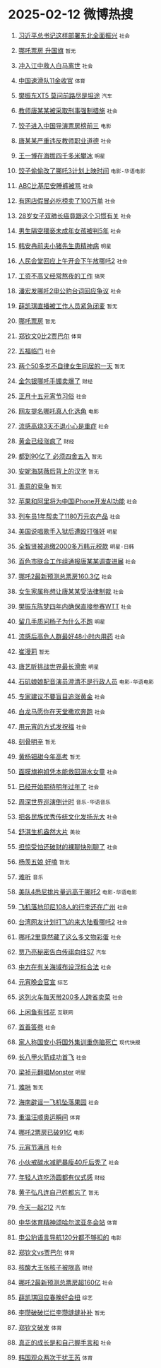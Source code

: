 # 2025-02-12 微博热搜 
1. [习近平总书记这样部署东北全面振兴](https://m.weibo.cn/search?containerid=100103type%3D1%26t%3D10%26q%3D%23%E4%B9%A0%E8%BF%91%E5%B9%B3%E6%80%BB%E4%B9%A6%E8%AE%B0%E8%BF%99%E6%A0%B7%E9%83%A8%E7%BD%B2%E4%B8%9C%E5%8C%97%E5%85%A8%E9%9D%A2%E6%8C%AF%E5%85%B4%23&stream_entry_id=51&isnewpage=1&extparam=seat%3D1%26cate%3D10103%26pos%3D0%26filter_type%3Drealtimehot%26stream_entry_id%3D51%26c_type%3D51%26q%3D%2523%25E4%25B9%25A0%25E8%25BF%2591%25E5%25B9%25B3%25E6%2580%25BB%25E4%25B9%25A6%25E8%25AE%25B0%25E8%25BF%2599%25E6%25A0%25B7%25E9%2583%25A8%25E7%25BD%25B2%25E4%25B8%259C%25E5%258C%2597%25E5%2585%25A8%25E9%259D%25A2%25E6%258C%25AF%25E5%2585%25B4%2523%26dgr%3D0%26display_time%3D1739308521%26pre_seqid%3D17393085213290392106631) `社会` 

2. [哪吒票房 升国旗](https://m.weibo.cn/search?containerid=100103type%3D1%26t%3D10%26q%3D%E5%93%AA%E5%90%92%E7%A5%A8%E6%88%BF+%E5%8D%87%E5%9B%BD%E6%97%97&stream_entry_id=31&isnewpage=1&extparam=seat%3D1%26cate%3D5001%26pos%3D0%26stream_entry_id%3D31%26flag%3D2%26realpos%3D1%26q%3D%25E5%2593%25AA%25E5%2590%2592%25E7%25A5%25A8%25E6%2588%25BF%2520%25E5%258D%2587%25E5%259B%25BD%25E6%2597%2597%26filter_type%3Drealtimehot%26band_rank%3D1%26c_type%3D31%26lcate%3D5001%26dgr%3D0%26display_time%3D1739308521%26pre_seqid%3D17393085213290392106631) `暂无` 

3. [冲入江中救人白马离世](https://m.weibo.cn/search?containerid=100103type%3D1%26t%3D10%26q%3D%23%E5%86%B2%E5%85%A5%E6%B1%9F%E4%B8%AD%E6%95%91%E4%BA%BA%E7%99%BD%E9%A9%AC%E7%A6%BB%E4%B8%96%23&stream_entry_id=31&isnewpage=1&extparam=seat%3D1%26cate%3D5001%26pos%3D1%26stream_entry_id%3D31%26flag%3D0%26realpos%3D2%26q%3D%2523%25E5%2586%25B2%25E5%2585%25A5%25E6%25B1%259F%25E4%25B8%25AD%25E6%2595%2591%25E4%25BA%25BA%25E7%2599%25BD%25E9%25A9%25AC%25E7%25A6%25BB%25E4%25B8%2596%2523%26filter_type%3Drealtimehot%26band_rank%3D2%26c_type%3D31%26lcate%3D5001%26dgr%3D0%26display_time%3D1739308521%26pre_seqid%3D17393085213290392106631) `社会` 

4. [中国速滑队11金收官](https://m.weibo.cn/search?containerid=100103type%3D1%26t%3D10%26q%3D%23%E4%B8%AD%E5%9B%BD%E9%80%9F%E6%BB%91%E9%98%9F11%E9%87%91%E6%94%B6%E5%AE%98%23&stream_entry_id=31&isnewpage=1&extparam=seat%3D1%26cate%3D5001%26pos%3D2%26stream_entry_id%3D31%26flag%3D0%26realpos%3D3%26q%3D%2523%25E4%25B8%25AD%25E5%259B%25BD%25E9%2580%259F%25E6%25BB%2591%25E9%2598%259F11%25E9%2587%2591%25E6%2594%25B6%25E5%25AE%2598%2523%26filter_type%3Drealtimehot%26band_rank%3D3%26c_type%3D31%26lcate%3D5001%26dgr%3D0%26display_time%3D1739308521%26pre_seqid%3D17393085213290392106631) `体育` 

5. [樊振东XT5 莫问前路尽是坦途](https://m.weibo.cn/search?containerid=100103type%3D1%26t%3D10%26q%3D%23%E6%A8%8A%E6%8C%AF%E4%B8%9CXT5+%E8%8E%AB%E9%97%AE%E5%89%8D%E8%B7%AF%E5%B0%BD%E6%98%AF%E5%9D%A6%E9%80%94%23&stream_entry_id=31&isnewpage=1&extparam=seat%3D1%26cate%3D5001%26pos%3D3%26stream_entry_id%3D31%26lcate%3D5001%26is_ad_pos%3D1%26q%3D%2523%25E6%25A8%258A%25E6%258C%25AF%25E4%25B8%259CXT5%2520%25E8%258E%25AB%25E9%2597%25AE%25E5%2589%258D%25E8%25B7%25AF%25E5%25B0%25BD%25E6%2598%25AF%25E5%259D%25A6%25E9%2580%2594%2523%26band_rank%3D4%26filter_type%3Drealtimehot%26adid%3D275733%26c_type%3D31%26topic_ad%3D1%26dgr%3D0%26display_time%3D1739308521%26pre_seqid%3D17393085213290392106631) `汽车` 

6. [教师唐某某被采取刑事强制措施](https://m.weibo.cn/search?containerid=100103type%3D1%26t%3D10%26q%3D%23%E6%95%99%E5%B8%88%E5%94%90%E6%9F%90%E6%9F%90%E8%A2%AB%E9%87%87%E5%8F%96%E5%88%91%E4%BA%8B%E5%BC%BA%E5%88%B6%E6%8E%AA%E6%96%BD%23&stream_entry_id=31&isnewpage=1&extparam=seat%3D1%26cate%3D5001%26pos%3D4%26stream_entry_id%3D31%26flag%3D16%26realpos%3D4%26q%3D%2523%25E6%2595%2599%25E5%25B8%2588%25E5%2594%2590%25E6%259F%2590%25E6%259F%2590%25E8%25A2%25AB%25E9%2587%2587%25E5%258F%2596%25E5%2588%2591%25E4%25BA%258B%25E5%25BC%25BA%25E5%2588%25B6%25E6%258E%25AA%25E6%2596%25BD%2523%26filter_type%3Drealtimehot%26band_rank%3D4%26c_type%3D31%26lcate%3D5001%26dgr%3D0%26display_time%3D1739308521%26pre_seqid%3D17393085213290392106631) `社会` 

7. [饺子进入中国导演票房榜前三](https://m.weibo.cn/search?containerid=100103type%3D1%26t%3D10%26q%3D%23%E9%A5%BA%E5%AD%90%E8%BF%9B%E5%85%A5%E4%B8%AD%E5%9B%BD%E5%AF%BC%E6%BC%94%E7%A5%A8%E6%88%BF%E6%A6%9C%E5%89%8D%E4%B8%89%23&stream_entry_id=31&isnewpage=1&extparam=seat%3D1%26cate%3D5001%26pos%3D5%26stream_entry_id%3D31%26flag%3D0%26realpos%3D5%26q%3D%2523%25E9%25A5%25BA%25E5%25AD%2590%25E8%25BF%259B%25E5%2585%25A5%25E4%25B8%25AD%25E5%259B%25BD%25E5%25AF%25BC%25E6%25BC%2594%25E7%25A5%25A8%25E6%2588%25BF%25E6%25A6%259C%25E5%2589%258D%25E4%25B8%2589%2523%26filter_type%3Drealtimehot%26band_rank%3D5%26c_type%3D31%26lcate%3D5001%26dgr%3D0%26display_time%3D1739308521%26pre_seqid%3D17393085213290392106631) `电影` 

8. [唐某某严重违反教师职业道德](https://m.weibo.cn/search?containerid=100103type%3D1%26t%3D10%26q%3D%23%E5%94%90%E6%9F%90%E6%9F%90%E4%B8%A5%E9%87%8D%E8%BF%9D%E5%8F%8D%E6%95%99%E5%B8%88%E8%81%8C%E4%B8%9A%E9%81%93%E5%BE%B7%23&stream_entry_id=31&isnewpage=1&extparam=seat%3D1%26cate%3D5001%26pos%3D6%26stream_entry_id%3D31%26flag%3D0%26realpos%3D6%26q%3D%2523%25E5%2594%2590%25E6%259F%2590%25E6%259F%2590%25E4%25B8%25A5%25E9%2587%258D%25E8%25BF%259D%25E5%258F%258D%25E6%2595%2599%25E5%25B8%2588%25E8%2581%258C%25E4%25B8%259A%25E9%2581%2593%25E5%25BE%25B7%2523%26filter_type%3Drealtimehot%26band_rank%3D6%26c_type%3D31%26lcate%3D5001%26dgr%3D0%26display_time%3D1739308521%26pre_seqid%3D17393085213290392106631) `社会` 

9. [王一博在海拔四千多米攀冰](https://m.weibo.cn/search?containerid=100103type%3D1%26t%3D10%26q%3D%23%E7%8E%8B%E4%B8%80%E5%8D%9A%E5%9C%A8%E6%B5%B7%E6%8B%94%E5%9B%9B%E5%8D%83%E5%A4%9A%E7%B1%B3%E6%94%80%E5%86%B0%23&stream_entry_id=31&isnewpage=1&extparam=seat%3D1%26cate%3D5001%26pos%3D7%26stream_entry_id%3D31%26flag%3D0%26realpos%3D7%26q%3D%2523%25E7%258E%258B%25E4%25B8%2580%25E5%258D%259A%25E5%259C%25A8%25E6%25B5%25B7%25E6%258B%2594%25E5%259B%259B%25E5%258D%2583%25E5%25A4%259A%25E7%25B1%25B3%25E6%2594%2580%25E5%2586%25B0%2523%26filter_type%3Drealtimehot%26band_rank%3D7%26c_type%3D31%26lcate%3D5001%26dgr%3D0%26display_time%3D1739308521%26pre_seqid%3D17393085213290392106631) `明星` 

10. [饺子偷偷改了哪吒3计划上映时间](https://m.weibo.cn/search?containerid=100103type%3D1%26t%3D10%26q%3D%23%E9%A5%BA%E5%AD%90%E5%81%B7%E5%81%B7%E6%94%B9%E4%BA%86%E5%93%AA%E5%90%923%E8%AE%A1%E5%88%92%E4%B8%8A%E6%98%A0%E6%97%B6%E9%97%B4%23&stream_entry_id=31&isnewpage=1&extparam=seat%3D1%26cate%3D5001%26pos%3D8%26stream_entry_id%3D31%26flag%3D0%26realpos%3D8%26q%3D%2523%25E9%25A5%25BA%25E5%25AD%2590%25E5%2581%25B7%25E5%2581%25B7%25E6%2594%25B9%25E4%25BA%2586%25E5%2593%25AA%25E5%2590%25923%25E8%25AE%25A1%25E5%2588%2592%25E4%25B8%258A%25E6%2598%25A0%25E6%2597%25B6%25E9%2597%25B4%2523%26filter_type%3Drealtimehot%26band_rank%3D8%26c_type%3D31%26lcate%3D5001%26dgr%3D0%26display_time%3D1739308521%26pre_seqid%3D17393085213290392106631) `电影-华语电影` 

11. [ABC比基尼安睡裤被骂](https://m.weibo.cn/search?containerid=100103type%3D1%26t%3D10%26q%3D%23ABC%E6%AF%94%E5%9F%BA%E5%B0%BC%E5%AE%89%E7%9D%A1%E8%A3%A4%E8%A2%AB%E9%AA%82%23&stream_entry_id=31&isnewpage=1&extparam=seat%3D1%26cate%3D5001%26pos%3D9%26stream_entry_id%3D31%26flag%3D0%26realpos%3D9%26q%3D%2523ABC%25E6%25AF%2594%25E5%259F%25BA%25E5%25B0%25BC%25E5%25AE%2589%25E7%259D%25A1%25E8%25A3%25A4%25E8%25A2%25AB%25E9%25AA%2582%2523%26filter_type%3Drealtimehot%26band_rank%3D9%26c_type%3D31%26lcate%3D5001%26dgr%3D0%26display_time%3D1739308521%26pre_seqid%3D17393085213290392106631) `社会` 

12. [有网店假冒必吃榜卖了100万单](https://m.weibo.cn/search?containerid=100103type%3D1%26t%3D10%26q%3D%23%E6%9C%89%E7%BD%91%E5%BA%97%E5%81%87%E5%86%92%E5%BF%85%E5%90%83%E6%A6%9C%E5%8D%96%E4%BA%86100%E4%B8%87%E5%8D%95%23&stream_entry_id=31&isnewpage=1&extparam=seat%3D1%26cate%3D5001%26pos%3D10%26stream_entry_id%3D31%26flag%3D0%26realpos%3D10%26q%3D%2523%25E6%259C%2589%25E7%25BD%2591%25E5%25BA%2597%25E5%2581%2587%25E5%2586%2592%25E5%25BF%2585%25E5%2590%2583%25E6%25A6%259C%25E5%258D%2596%25E4%25BA%2586100%25E4%25B8%2587%25E5%258D%2595%2523%26filter_type%3Drealtimehot%26band_rank%3D10%26c_type%3D31%26lcate%3D5001%26dgr%3D0%26display_time%3D1739308521%26pre_seqid%3D17393085213290392106631) `社会` 

13. [28岁女子双肺长癌竟跟这个习惯有关](https://m.weibo.cn/search?containerid=100103type%3D1%26t%3D10%26q%3D%2328%E5%B2%81%E5%A5%B3%E5%AD%90%E5%8F%8C%E8%82%BA%E9%95%BF%E7%99%8C%E7%AB%9F%E8%B7%9F%E8%BF%99%E4%B8%AA%E4%B9%A0%E6%83%AF%E6%9C%89%E5%85%B3%23&stream_entry_id=31&isnewpage=1&extparam=seat%3D1%26cate%3D5001%26pos%3D11%26stream_entry_id%3D31%26flag%3D2%26realpos%3D11%26q%3D%252328%25E5%25B2%2581%25E5%25A5%25B3%25E5%25AD%2590%25E5%258F%258C%25E8%2582%25BA%25E9%2595%25BF%25E7%2599%258C%25E7%25AB%259F%25E8%25B7%259F%25E8%25BF%2599%25E4%25B8%25AA%25E4%25B9%25A0%25E6%2583%25AF%25E6%259C%2589%25E5%2585%25B3%2523%26filter_type%3Drealtimehot%26band_rank%3D11%26c_type%3D31%26lcate%3D5001%26dgr%3D0%26display_time%3D1739308521%26pre_seqid%3D17393085213290392106631) `社会` 

14. [男生隔空猥亵未成年女孩被判5年](https://m.weibo.cn/search?containerid=100103type%3D1%26t%3D10%26q%3D%23%E7%94%B7%E7%94%9F%E9%9A%94%E7%A9%BA%E7%8C%A5%E4%BA%B5%E6%9C%AA%E6%88%90%E5%B9%B4%E5%A5%B3%E5%AD%A9%E8%A2%AB%E5%88%A45%E5%B9%B4%23&stream_entry_id=31&isnewpage=1&extparam=seat%3D1%26cate%3D5001%26pos%3D12%26stream_entry_id%3D31%26flag%3D2%26realpos%3D12%26q%3D%2523%25E7%2594%25B7%25E7%2594%259F%25E9%259A%2594%25E7%25A9%25BA%25E7%258C%25A5%25E4%25BA%25B5%25E6%259C%25AA%25E6%2588%2590%25E5%25B9%25B4%25E5%25A5%25B3%25E5%25AD%25A9%25E8%25A2%25AB%25E5%2588%25A45%25E5%25B9%25B4%2523%26filter_type%3Drealtimehot%26band_rank%3D12%26c_type%3D31%26lcate%3D5001%26dgr%3D0%26display_time%3D1739308521%26pre_seqid%3D17393085213290392106631) `社会` 

15. [韩安冉前夫小猪先生患精神病](https://m.weibo.cn/search?containerid=100103type%3D1%26t%3D10%26q%3D%23%E9%9F%A9%E5%AE%89%E5%86%89%E5%89%8D%E5%A4%AB%E5%B0%8F%E7%8C%AA%E5%85%88%E7%94%9F%E6%82%A3%E7%B2%BE%E7%A5%9E%E7%97%85%23&stream_entry_id=31&isnewpage=1&extparam=seat%3D1%26cate%3D5001%26pos%3D13%26stream_entry_id%3D31%26flag%3D2%26realpos%3D13%26q%3D%2523%25E9%259F%25A9%25E5%25AE%2589%25E5%2586%2589%25E5%2589%258D%25E5%25A4%25AB%25E5%25B0%258F%25E7%258C%25AA%25E5%2585%2588%25E7%2594%259F%25E6%2582%25A3%25E7%25B2%25BE%25E7%25A5%259E%25E7%2597%2585%2523%26filter_type%3Drealtimehot%26band_rank%3D13%26c_type%3D31%26lcate%3D5001%26dgr%3D0%26display_time%3D1739308521%26pre_seqid%3D17393085213290392106631) `明星` 

16. [人民会堂回应上午开会下午放哪吒2](https://m.weibo.cn/search?containerid=100103type%3D1%26t%3D10%26q%3D%23%E4%BA%BA%E6%B0%91%E4%BC%9A%E5%A0%82%E5%9B%9E%E5%BA%94%E4%B8%8A%E5%8D%88%E5%BC%80%E4%BC%9A%E4%B8%8B%E5%8D%88%E6%94%BE%E5%93%AA%E5%90%922%23&stream_entry_id=31&isnewpage=1&extparam=seat%3D1%26cate%3D5001%26pos%3D14%26stream_entry_id%3D31%26flag%3D0%26realpos%3D14%26q%3D%2523%25E4%25BA%25BA%25E6%25B0%2591%25E4%25BC%259A%25E5%25A0%2582%25E5%259B%259E%25E5%25BA%2594%25E4%25B8%258A%25E5%258D%2588%25E5%25BC%2580%25E4%25BC%259A%25E4%25B8%258B%25E5%258D%2588%25E6%2594%25BE%25E5%2593%25AA%25E5%2590%25922%2523%26filter_type%3Drealtimehot%26band_rank%3D14%26c_type%3D31%26lcate%3D5001%26dgr%3D0%26display_time%3D1739308521%26pre_seqid%3D17393085213290392106631) `社会` 

17. [工资不高又经常熬夜的工作](https://m.weibo.cn/search?containerid=100103type%3D1%26t%3D10%26q%3D%23%E5%B7%A5%E8%B5%84%E4%B8%8D%E9%AB%98%E5%8F%88%E7%BB%8F%E5%B8%B8%E7%86%AC%E5%A4%9C%E7%9A%84%E5%B7%A5%E4%BD%9C%23&stream_entry_id=31&isnewpage=1&extparam=seat%3D1%26cate%3D5001%26pos%3D15%26stream_entry_id%3D31%26flag%3D0%26realpos%3D15%26q%3D%2523%25E5%25B7%25A5%25E8%25B5%2584%25E4%25B8%258D%25E9%25AB%2598%25E5%258F%2588%25E7%25BB%258F%25E5%25B8%25B8%25E7%2586%25AC%25E5%25A4%259C%25E7%259A%2584%25E5%25B7%25A5%25E4%25BD%259C%2523%26filter_type%3Drealtimehot%26band_rank%3D15%26c_type%3D31%26lcate%3D5001%26dgr%3D0%26display_time%3D1739308521%26pre_seqid%3D17393085213290392106631) `搞笑` 

18. [潘宏发哪吒2申公豹台词回应争议](https://m.weibo.cn/search?containerid=100103type%3D1%26t%3D10%26q%3D%23%E6%BD%98%E5%AE%8F%E5%8F%91%E5%93%AA%E5%90%922%E7%94%B3%E5%85%AC%E8%B1%B9%E5%8F%B0%E8%AF%8D%E5%9B%9E%E5%BA%94%E4%BA%89%E8%AE%AE%23&stream_entry_id=31&isnewpage=1&extparam=seat%3D1%26cate%3D5001%26pos%3D16%26stream_entry_id%3D31%26flag%3D0%26realpos%3D16%26q%3D%2523%25E6%25BD%2598%25E5%25AE%258F%25E5%258F%2591%25E5%2593%25AA%25E5%2590%25922%25E7%2594%25B3%25E5%2585%25AC%25E8%25B1%25B9%25E5%258F%25B0%25E8%25AF%258D%25E5%259B%259E%25E5%25BA%2594%25E4%25BA%2589%25E8%25AE%25AE%2523%26filter_type%3Drealtimehot%26band_rank%3D16%26c_type%3D31%26lcate%3D5001%26dgr%3D0%26display_time%3D1739308521%26pre_seqid%3D17393085213290392106631) `社会` 

19. [薛凯琪直播被工作人员紧急闭麦](https://m.weibo.cn/search?containerid=100103type%3D1%26t%3D10%26q%3D%23%E8%96%9B%E5%87%AF%E7%90%AA%E7%9B%B4%E6%92%AD%E8%A2%AB%E5%B7%A5%E4%BD%9C%E4%BA%BA%E5%91%98%E7%B4%A7%E6%80%A5%E9%97%AD%E9%BA%A6%23&stream_entry_id=31&isnewpage=1&extparam=seat%3D1%26cate%3D5001%26pos%3D17%26stream_entry_id%3D31%26flag%3D0%26realpos%3D17%26q%3D%2523%25E8%2596%259B%25E5%2587%25AF%25E7%2590%25AA%25E7%259B%25B4%25E6%2592%25AD%25E8%25A2%25AB%25E5%25B7%25A5%25E4%25BD%259C%25E4%25BA%25BA%25E5%2591%2598%25E7%25B4%25A7%25E6%2580%25A5%25E9%2597%25AD%25E9%25BA%25A6%2523%26filter_type%3Drealtimehot%26band_rank%3D17%26c_type%3D31%26lcate%3D5001%26dgr%3D0%26display_time%3D1739308521%26pre_seqid%3D17393085213290392106631) `暂无` 

20. [哪吒票房](https://m.weibo.cn/search?containerid=100103type%3D1%26t%3D10%26q%3D%E5%93%AA%E5%90%92%E7%A5%A8%E6%88%BF&stream_entry_id=31&isnewpage=1&extparam=seat%3D1%26cate%3D5001%26pos%3D18%26stream_entry_id%3D31%26flag%3D0%26realpos%3D18%26q%3D%25E5%2593%25AA%25E5%2590%2592%25E7%25A5%25A8%25E6%2588%25BF%26filter_type%3Drealtimehot%26band_rank%3D18%26c_type%3D31%26lcate%3D5001%26dgr%3D0%26display_time%3D1739308521%26pre_seqid%3D17393085213290392106631) `暂无` 

21. [郑钦文0比2贾巴尔](https://m.weibo.cn/search?containerid=100103type%3D1%26t%3D10%26q%3D%23%E9%83%91%E9%92%A6%E6%96%870%E6%AF%942%E8%B4%BE%E5%B7%B4%E5%B0%94%23&stream_entry_id=31&isnewpage=1&extparam=seat%3D1%26cate%3D5001%26pos%3D19%26stream_entry_id%3D31%26flag%3D0%26realpos%3D19%26q%3D%2523%25E9%2583%2591%25E9%2592%25A6%25E6%2596%25870%25E6%25AF%25942%25E8%25B4%25BE%25E5%25B7%25B4%25E5%25B0%2594%2523%26filter_type%3Drealtimehot%26band_rank%3D19%26c_type%3D31%26lcate%3D5001%26dgr%3D0%26display_time%3D1739308521%26pre_seqid%3D17393085213290392106631) `体育` 

22. [五福临门](https://m.weibo.cn/search?containerid=100103type%3D1%26t%3D10%26q%3D%E4%BA%94%E7%A6%8F%E4%B8%B4%E9%97%A8&stream_entry_id=31&isnewpage=1&extparam=seat%3D1%26cate%3D5001%26pos%3D20%26stream_entry_id%3D31%26flag%3D0%26realpos%3D20%26q%3D%25E4%25BA%2594%25E7%25A6%258F%25E4%25B8%25B4%25E9%2597%25A8%26filter_type%3Drealtimehot%26band_rank%3D20%26c_type%3D31%26lcate%3D5001%26dgr%3D0%26display_time%3D1739308521%26pre_seqid%3D17393085213290392106631) `社会` 

23. [两个50多岁不自律女生同居的一天](https://m.weibo.cn/search?containerid=100103type%3D1%26t%3D10%26q%3D%E4%B8%A4%E4%B8%AA50%E5%A4%9A%E5%B2%81%E4%B8%8D%E8%87%AA%E5%BE%8B%E5%A5%B3%E7%94%9F%E5%90%8C%E5%B1%85%E7%9A%84%E4%B8%80%E5%A4%A9&stream_entry_id=31&isnewpage=1&extparam=seat%3D1%26cate%3D5001%26pos%3D21%26stream_entry_id%3D31%26flag%3D0%26realpos%3D21%26q%3D%25E4%25B8%25A4%25E4%25B8%25AA50%25E5%25A4%259A%25E5%25B2%2581%25E4%25B8%258D%25E8%2587%25AA%25E5%25BE%258B%25E5%25A5%25B3%25E7%2594%259F%25E5%2590%258C%25E5%25B1%2585%25E7%259A%2584%25E4%25B8%2580%25E5%25A4%25A9%26filter_type%3Drealtimehot%26band_rank%3D21%26c_type%3D31%26lcate%3D5001%26dgr%3D0%26display_time%3D1739308521%26pre_seqid%3D17393085213290392106631) `暂无` 

24. [金包银哪吒手镯卖爆了](https://m.weibo.cn/search?containerid=100103type%3D1%26t%3D10%26q%3D%23%E9%87%91%E5%8C%85%E9%93%B6%E5%93%AA%E5%90%92%E6%89%8B%E9%95%AF%E5%8D%96%E7%88%86%E4%BA%86%23&stream_entry_id=31&isnewpage=1&extparam=seat%3D1%26cate%3D5001%26pos%3D22%26stream_entry_id%3D31%26flag%3D0%26realpos%3D22%26q%3D%2523%25E9%2587%2591%25E5%258C%2585%25E9%2593%25B6%25E5%2593%25AA%25E5%2590%2592%25E6%2589%258B%25E9%2595%25AF%25E5%258D%2596%25E7%2588%2586%25E4%25BA%2586%2523%26filter_type%3Drealtimehot%26band_rank%3D22%26c_type%3D31%26lcate%3D5001%26dgr%3D0%26display_time%3D1739308521%26pre_seqid%3D17393085213290392106631) `财经` 

25. [正月十五元宵节习俗](https://m.weibo.cn/search?containerid=100103type%3D1%26t%3D10%26q%3D%23%E6%AD%A3%E6%9C%88%E5%8D%81%E4%BA%94%E5%85%83%E5%AE%B5%E8%8A%82%E4%B9%A0%E4%BF%97%23&stream_entry_id=31&isnewpage=1&extparam=seat%3D1%26cate%3D5001%26pos%3D23%26stream_entry_id%3D31%26flag%3D0%26realpos%3D23%26q%3D%2523%25E6%25AD%25A3%25E6%259C%2588%25E5%258D%2581%25E4%25BA%2594%25E5%2585%2583%25E5%25AE%25B5%25E8%258A%2582%25E4%25B9%25A0%25E4%25BF%2597%2523%26filter_type%3Drealtimehot%26band_rank%3D23%26c_type%3D31%26lcate%3D5001%26dgr%3D0%26display_time%3D1739308521%26pre_seqid%3D17393085213290392106631) `社会` 

26. [网友提名哪吒真人化选角](https://m.weibo.cn/search?containerid=100103type%3D1%26t%3D10%26q%3D%23%E7%BD%91%E5%8F%8B%E6%8F%90%E5%90%8D%E5%93%AA%E5%90%92%E7%9C%9F%E4%BA%BA%E5%8C%96%E9%80%89%E8%A7%92%23&stream_entry_id=31&isnewpage=1&extparam=seat%3D1%26cate%3D5001%26pos%3D24%26stream_entry_id%3D31%26flag%3D1%26realpos%3D24%26q%3D%2523%25E7%25BD%2591%25E5%258F%258B%25E6%258F%2590%25E5%2590%258D%25E5%2593%25AA%25E5%2590%2592%25E7%259C%259F%25E4%25BA%25BA%25E5%258C%2596%25E9%2580%2589%25E8%25A7%2592%2523%26filter_type%3Drealtimehot%26band_rank%3D24%26c_type%3D31%26lcate%3D5001%26dgr%3D0%26display_time%3D1739308521%26pre_seqid%3D17393085213290392106631) `电影` 

27. [流感高烧3天不退小心是重症](https://m.weibo.cn/search?containerid=100103type%3D1%26t%3D10%26q%3D%23%E6%B5%81%E6%84%9F%E9%AB%98%E7%83%A73%E5%A4%A9%E4%B8%8D%E9%80%80%E5%B0%8F%E5%BF%83%E6%98%AF%E9%87%8D%E7%97%87%23&stream_entry_id=31&isnewpage=1&extparam=seat%3D1%26cate%3D5001%26pos%3D25%26stream_entry_id%3D31%26flag%3D0%26realpos%3D25%26q%3D%2523%25E6%25B5%2581%25E6%2584%259F%25E9%25AB%2598%25E7%2583%25A73%25E5%25A4%25A9%25E4%25B8%258D%25E9%2580%2580%25E5%25B0%258F%25E5%25BF%2583%25E6%2598%25AF%25E9%2587%258D%25E7%2597%2587%2523%26filter_type%3Drealtimehot%26band_rank%3D25%26c_type%3D31%26lcate%3D5001%26dgr%3D0%26display_time%3D1739308521%26pre_seqid%3D17393085213290392106631) `社会` 

28. [黄金已经涨疯了](https://m.weibo.cn/search?containerid=100103type%3D1%26t%3D10%26q%3D%23%E9%BB%84%E9%87%91%E5%B7%B2%E7%BB%8F%E6%B6%A8%E7%96%AF%E4%BA%86%23&stream_entry_id=31&isnewpage=1&extparam=seat%3D1%26cate%3D5001%26pos%3D26%26stream_entry_id%3D31%26flag%3D0%26realpos%3D26%26q%3D%2523%25E9%25BB%2584%25E9%2587%2591%25E5%25B7%25B2%25E7%25BB%258F%25E6%25B6%25A8%25E7%2596%25AF%25E4%25BA%2586%2523%26filter_type%3Drealtimehot%26band_rank%3D26%26c_type%3D31%26lcate%3D5001%26dgr%3D0%26display_time%3D1739308521%26pre_seqid%3D17393085213290392106631) `财经` 

29. [都到90亿了 必须四舍五入](https://m.weibo.cn/search?containerid=100103type%3D1%26t%3D10%26q%3D%E9%83%BD%E5%88%B090%E4%BA%BF%E4%BA%86+%E5%BF%85%E9%A1%BB%E5%9B%9B%E8%88%8D%E4%BA%94%E5%85%A5&stream_entry_id=31&isnewpage=1&extparam=seat%3D1%26cate%3D5001%26pos%3D27%26stream_entry_id%3D31%26flag%3D0%26realpos%3D27%26q%3D%25E9%2583%25BD%25E5%2588%25B090%25E4%25BA%25BF%25E4%25BA%2586%2520%25E5%25BF%2585%25E9%25A1%25BB%25E5%259B%259B%25E8%2588%258D%25E4%25BA%2594%25E5%2585%25A5%26filter_type%3Drealtimehot%26band_rank%3D27%26c_type%3D31%26lcate%3D5001%26dgr%3D0%26display_time%3D1739308521%26pre_seqid%3D17393085213290392106631) `暂无` 

30. [安妮海瑟薇后背上的汉字](https://m.weibo.cn/search?containerid=100103type%3D1%26t%3D10%26q%3D%23%E5%AE%89%E5%A6%AE%E6%B5%B7%E7%91%9F%E8%96%87%E5%90%8E%E8%83%8C%E4%B8%8A%E7%9A%84%E6%B1%89%E5%AD%97%23&stream_entry_id=31&isnewpage=1&extparam=seat%3D1%26cate%3D5001%26pos%3D28%26stream_entry_id%3D31%26flag%3D0%26realpos%3D28%26q%3D%2523%25E5%25AE%2589%25E5%25A6%25AE%25E6%25B5%25B7%25E7%2591%259F%25E8%2596%2587%25E5%2590%258E%25E8%2583%258C%25E4%25B8%258A%25E7%259A%2584%25E6%25B1%2589%25E5%25AD%2597%2523%26filter_type%3Drealtimehot%26band_rank%3D28%26c_type%3D31%26lcate%3D5001%26dgr%3D0%26display_time%3D1739308521%26pre_seqid%3D17393085213290392106631) `暂无` 

31. [善意的竞争](https://m.weibo.cn/search?containerid=100103type%3D1%26t%3D10%26q%3D%E5%96%84%E6%84%8F%E7%9A%84%E7%AB%9E%E4%BA%89&stream_entry_id=31&isnewpage=1&extparam=seat%3D1%26cate%3D5001%26pos%3D29%26stream_entry_id%3D31%26flag%3D0%26realpos%3D29%26q%3D%25E5%2596%2584%25E6%2584%258F%25E7%259A%2584%25E7%25AB%259E%25E4%25BA%2589%26filter_type%3Drealtimehot%26band_rank%3D29%26c_type%3D31%26lcate%3D5001%26dgr%3D0%26display_time%3D1739308521%26pre_seqid%3D17393085213290392106631) `暂无` 

32. [苹果和阿里将为中国iPhone开发AI功能](https://m.weibo.cn/search?containerid=100103type%3D1%26t%3D10%26q%3D%23%E8%8B%B9%E6%9E%9C%E5%92%8C%E9%98%BF%E9%87%8C%E5%B0%86%E4%B8%BA%E4%B8%AD%E5%9B%BDiPhone%E5%BC%80%E5%8F%91AI%E5%8A%9F%E8%83%BD%23&stream_entry_id=31&isnewpage=1&extparam=seat%3D1%26cate%3D5001%26pos%3D30%26stream_entry_id%3D31%26flag%3D0%26realpos%3D30%26q%3D%2523%25E8%258B%25B9%25E6%259E%259C%25E5%2592%258C%25E9%2598%25BF%25E9%2587%258C%25E5%25B0%2586%25E4%25B8%25BA%25E4%25B8%25AD%25E5%259B%25BDiPhone%25E5%25BC%2580%25E5%258F%2591AI%25E5%258A%259F%25E8%2583%25BD%2523%26filter_type%3Drealtimehot%26band_rank%3D30%26c_type%3D31%26lcate%3D5001%26dgr%3D0%26display_time%3D1739308521%26pre_seqid%3D17393085213290392106631) `社会` 

33. [列车员1年帮卖了1180万元农产品](https://m.weibo.cn/search?containerid=100103type%3D1%26t%3D10%26q%3D%23%E5%88%97%E8%BD%A6%E5%91%981%E5%B9%B4%E5%B8%AE%E5%8D%96%E4%BA%861180%E4%B8%87%E5%85%83%E5%86%9C%E4%BA%A7%E5%93%81%23&stream_entry_id=31&isnewpage=1&extparam=seat%3D1%26cate%3D5001%26pos%3D31%26stream_entry_id%3D31%26flag%3D0%26realpos%3D31%26q%3D%2523%25E5%2588%2597%25E8%25BD%25A6%25E5%2591%25981%25E5%25B9%25B4%25E5%25B8%25AE%25E5%258D%2596%25E4%25BA%25861180%25E4%25B8%2587%25E5%2585%2583%25E5%2586%259C%25E4%25BA%25A7%25E5%2593%2581%2523%26filter_type%3Drealtimehot%26band_rank%3D31%26c_type%3D31%26lcate%3D5001%26dgr%3D0%26display_time%3D1739308521%26pre_seqid%3D17393085213290392106631) `社会` 

34. [美国说唱歌手入狱后遭殴打强奸](https://m.weibo.cn/search?containerid=100103type%3D1%26t%3D10%26q%3D%23%E7%BE%8E%E5%9B%BD%E8%AF%B4%E5%94%B1%E6%AD%8C%E6%89%8B%E5%85%A5%E7%8B%B1%E5%90%8E%E9%81%AD%E6%AE%B4%E6%89%93%E5%BC%BA%E5%A5%B8%23&stream_entry_id=31&isnewpage=1&extparam=seat%3D1%26cate%3D5001%26pos%3D32%26stream_entry_id%3D31%26flag%3D0%26realpos%3D32%26q%3D%2523%25E7%25BE%258E%25E5%259B%25BD%25E8%25AF%25B4%25E5%2594%25B1%25E6%25AD%258C%25E6%2589%258B%25E5%2585%25A5%25E7%258B%25B1%25E5%2590%258E%25E9%2581%25AD%25E6%25AE%25B4%25E6%2589%2593%25E5%25BC%25BA%25E5%25A5%25B8%2523%26filter_type%3Drealtimehot%26band_rank%3D32%26c_type%3D31%26lcate%3D5001%26dgr%3D0%26display_time%3D1739308521%26pre_seqid%3D17393085213290392106631) `明星` 

35. [全智贤被追缴2000多万韩元税款](https://m.weibo.cn/search?containerid=100103type%3D1%26t%3D10%26q%3D%23%E5%85%A8%E6%99%BA%E8%B4%A4%E8%A2%AB%E8%BF%BD%E7%BC%B42000%E5%A4%9A%E4%B8%87%E9%9F%A9%E5%85%83%E7%A8%8E%E6%AC%BE%23&stream_entry_id=31&isnewpage=1&extparam=seat%3D1%26cate%3D5001%26pos%3D33%26stream_entry_id%3D31%26flag%3D0%26realpos%3D33%26q%3D%2523%25E5%2585%25A8%25E6%2599%25BA%25E8%25B4%25A4%25E8%25A2%25AB%25E8%25BF%25BD%25E7%25BC%25B42000%25E5%25A4%259A%25E4%25B8%2587%25E9%259F%25A9%25E5%2585%2583%25E7%25A8%258E%25E6%25AC%25BE%2523%26filter_type%3Drealtimehot%26band_rank%3D33%26c_type%3D31%26lcate%3D5001%26dgr%3D0%26display_time%3D1739308521%26pre_seqid%3D17393085213290392106631) `明星-日韩` 

36. [百色市联合工作组通报唐某某调查进展](https://m.weibo.cn/search?containerid=100103type%3D1%26t%3D10%26q%3D%23%E7%99%BE%E8%89%B2%E5%B8%82%E8%81%94%E5%90%88%E5%B7%A5%E4%BD%9C%E7%BB%84%E9%80%9A%E6%8A%A5%E5%94%90%E6%9F%90%E6%9F%90%E8%B0%83%E6%9F%A5%E8%BF%9B%E5%B1%95%23&stream_entry_id=31&isnewpage=1&extparam=seat%3D1%26cate%3D5001%26pos%3D34%26stream_entry_id%3D31%26flag%3D0%26realpos%3D34%26q%3D%2523%25E7%2599%25BE%25E8%2589%25B2%25E5%25B8%2582%25E8%2581%2594%25E5%2590%2588%25E5%25B7%25A5%25E4%25BD%259C%25E7%25BB%2584%25E9%2580%259A%25E6%258A%25A5%25E5%2594%2590%25E6%259F%2590%25E6%259F%2590%25E8%25B0%2583%25E6%259F%25A5%25E8%25BF%259B%25E5%25B1%2595%2523%26filter_type%3Drealtimehot%26band_rank%3D34%26c_type%3D31%26lcate%3D5001%26dgr%3D0%26display_time%3D1739308521%26pre_seqid%3D17393085213290392106631) `社会` 

37. [哪吒2最新预测总票房160.3亿](https://m.weibo.cn/search?containerid=100103type%3D1%26t%3D10%26q%3D%23%E5%93%AA%E5%90%922%E6%9C%80%E6%96%B0%E9%A2%84%E6%B5%8B%E6%80%BB%E7%A5%A8%E6%88%BF160.3%E4%BA%BF%23&stream_entry_id=31&isnewpage=1&extparam=seat%3D1%26cate%3D5001%26pos%3D35%26stream_entry_id%3D31%26flag%3D0%26realpos%3D35%26q%3D%2523%25E5%2593%25AA%25E5%2590%25922%25E6%259C%2580%25E6%2596%25B0%25E9%25A2%2584%25E6%25B5%258B%25E6%2580%25BB%25E7%25A5%25A8%25E6%2588%25BF160.3%25E4%25BA%25BF%2523%26filter_type%3Drealtimehot%26band_rank%3D35%26c_type%3D31%26lcate%3D5001%26dgr%3D0%26display_time%3D1739308521%26pre_seqid%3D17393085213290392106631) `社会` 

38. [女生家属称想让唐某某受法律制裁](https://m.weibo.cn/search?containerid=100103type%3D1%26t%3D10%26q%3D%23%E5%A5%B3%E7%94%9F%E5%AE%B6%E5%B1%9E%E7%A7%B0%E6%83%B3%E8%AE%A9%E5%94%90%E6%9F%90%E6%9F%90%E5%8F%97%E6%B3%95%E5%BE%8B%E5%88%B6%E8%A3%81%23&stream_entry_id=31&isnewpage=1&extparam=seat%3D1%26cate%3D5001%26pos%3D36%26stream_entry_id%3D31%26flag%3D0%26realpos%3D36%26q%3D%2523%25E5%25A5%25B3%25E7%2594%259F%25E5%25AE%25B6%25E5%25B1%259E%25E7%25A7%25B0%25E6%2583%25B3%25E8%25AE%25A9%25E5%2594%2590%25E6%259F%2590%25E6%259F%2590%25E5%258F%2597%25E6%25B3%2595%25E5%25BE%258B%25E5%2588%25B6%25E8%25A3%2581%2523%26filter_type%3Drealtimehot%26band_rank%3D36%26c_type%3D31%26lcate%3D5001%26dgr%3D0%26display_time%3D1739308521%26pre_seqid%3D17393085213290392106631) `社会` 

39. [樊振东陈梦四年内确保直接参赛WTT](https://m.weibo.cn/search?containerid=100103type%3D1%26t%3D10%26q%3D%23%E6%A8%8A%E6%8C%AF%E4%B8%9C%E9%99%88%E6%A2%A6%E5%9B%9B%E5%B9%B4%E5%86%85%E7%A1%AE%E4%BF%9D%E7%9B%B4%E6%8E%A5%E5%8F%82%E8%B5%9BWTT%23&stream_entry_id=31&isnewpage=1&extparam=seat%3D1%26cate%3D5001%26pos%3D37%26stream_entry_id%3D31%26flag%3D0%26realpos%3D37%26q%3D%2523%25E6%25A8%258A%25E6%258C%25AF%25E4%25B8%259C%25E9%2599%2588%25E6%25A2%25A6%25E5%259B%259B%25E5%25B9%25B4%25E5%2586%2585%25E7%25A1%25AE%25E4%25BF%259D%25E7%259B%25B4%25E6%258E%25A5%25E5%258F%2582%25E8%25B5%259BWTT%2523%26filter_type%3Drealtimehot%26band_rank%3D37%26c_type%3D31%26lcate%3D5001%26dgr%3D0%26display_time%3D1739308521%26pre_seqid%3D17393085213290392106631) `社会` 

40. [留几手质问杨子为什么不跑](https://m.weibo.cn/search?containerid=100103type%3D1%26t%3D10%26q%3D%23%E7%95%99%E5%87%A0%E6%89%8B%E8%B4%A8%E9%97%AE%E6%9D%A8%E5%AD%90%E4%B8%BA%E4%BB%80%E4%B9%88%E4%B8%8D%E8%B7%91%23&stream_entry_id=31&isnewpage=1&extparam=seat%3D1%26cate%3D5001%26pos%3D38%26stream_entry_id%3D31%26flag%3D1%26realpos%3D38%26q%3D%2523%25E7%2595%2599%25E5%2587%25A0%25E6%2589%258B%25E8%25B4%25A8%25E9%2597%25AE%25E6%259D%25A8%25E5%25AD%2590%25E4%25B8%25BA%25E4%25BB%2580%25E4%25B9%2588%25E4%25B8%258D%25E8%25B7%2591%2523%26filter_type%3Drealtimehot%26band_rank%3D38%26c_type%3D31%26lcate%3D5001%26dgr%3D0%26display_time%3D1739308521%26pre_seqid%3D17393085213290392106631) `明星` 

41. [流感后高危人群最好48小时内用药](https://m.weibo.cn/search?containerid=100103type%3D1%26t%3D10%26q%3D%23%E6%B5%81%E6%84%9F%E5%90%8E%E9%AB%98%E5%8D%B1%E4%BA%BA%E7%BE%A4%E6%9C%80%E5%A5%BD48%E5%B0%8F%E6%97%B6%E5%86%85%E7%94%A8%E8%8D%AF%23&stream_entry_id=31&isnewpage=1&extparam=seat%3D1%26cate%3D5001%26pos%3D39%26stream_entry_id%3D31%26flag%3D0%26realpos%3D39%26q%3D%2523%25E6%25B5%2581%25E6%2584%259F%25E5%2590%258E%25E9%25AB%2598%25E5%258D%25B1%25E4%25BA%25BA%25E7%25BE%25A4%25E6%259C%2580%25E5%25A5%25BD48%25E5%25B0%258F%25E6%2597%25B6%25E5%2586%2585%25E7%2594%25A8%25E8%258D%25AF%2523%26filter_type%3Drealtimehot%26band_rank%3D39%26c_type%3D31%26lcate%3D5001%26dgr%3D0%26display_time%3D1739308521%26pre_seqid%3D17393085213290392106631) `社会` 

42. [崔漫莉](https://m.weibo.cn/search?containerid=100103type%3D1%26t%3D10%26q%3D%E5%B4%94%E6%BC%AB%E8%8E%89&stream_entry_id=31&isnewpage=1&extparam=seat%3D1%26cate%3D5001%26pos%3D40%26stream_entry_id%3D31%26flag%3D0%26realpos%3D40%26q%3D%25E5%25B4%2594%25E6%25BC%25AB%25E8%258E%2589%26filter_type%3Drealtimehot%26band_rank%3D40%26c_type%3D31%26lcate%3D5001%26dgr%3D0%26display_time%3D1739308521%26pre_seqid%3D17393085213290392106631) `暂无` 

43. [唐艺昕挑战世界最长滑索](https://m.weibo.cn/search?containerid=100103type%3D1%26t%3D10%26q%3D%23%E5%94%90%E8%89%BA%E6%98%95%E6%8C%91%E6%88%98%E4%B8%96%E7%95%8C%E6%9C%80%E9%95%BF%E6%BB%91%E7%B4%A2%23&stream_entry_id=31&isnewpage=1&extparam=seat%3D1%26cate%3D5001%26pos%3D41%26stream_entry_id%3D31%26flag%3D0%26realpos%3D41%26q%3D%2523%25E5%2594%2590%25E8%2589%25BA%25E6%2598%2595%25E6%258C%2591%25E6%2588%2598%25E4%25B8%2596%25E7%2595%258C%25E6%259C%2580%25E9%2595%25BF%25E6%25BB%2591%25E7%25B4%25A2%2523%26filter_type%3Drealtimehot%26band_rank%3D41%26c_type%3D31%26lcate%3D5001%26dgr%3D0%26display_time%3D1739308521%26pre_seqid%3D17393085213290392106631) `明星` 

44. [石矶娘娘配音演员澄清不是行政人员](https://m.weibo.cn/search?containerid=100103type%3D1%26t%3D10%26q%3D%23%E7%9F%B3%E7%9F%B6%E5%A8%98%E5%A8%98%E9%85%8D%E9%9F%B3%E6%BC%94%E5%91%98%E6%BE%84%E6%B8%85%E4%B8%8D%E6%98%AF%E8%A1%8C%E6%94%BF%E4%BA%BA%E5%91%98%23&stream_entry_id=31&isnewpage=1&extparam=seat%3D1%26cate%3D5001%26pos%3D42%26stream_entry_id%3D31%26flag%3D0%26realpos%3D42%26q%3D%2523%25E7%259F%25B3%25E7%259F%25B6%25E5%25A8%2598%25E5%25A8%2598%25E9%2585%258D%25E9%259F%25B3%25E6%25BC%2594%25E5%2591%2598%25E6%25BE%2584%25E6%25B8%2585%25E4%25B8%258D%25E6%2598%25AF%25E8%25A1%258C%25E6%2594%25BF%25E4%25BA%25BA%25E5%2591%2598%2523%26filter_type%3Drealtimehot%26band_rank%3D42%26c_type%3D31%26lcate%3D5001%26dgr%3D0%26display_time%3D1739308521%26pre_seqid%3D17393085213290392106631) `电影-华语电影` 

45. [专家建议不要盲目追涨黄金](https://m.weibo.cn/search?containerid=100103type%3D1%26t%3D10%26q%3D%23%E4%B8%93%E5%AE%B6%E5%BB%BA%E8%AE%AE%E4%B8%8D%E8%A6%81%E7%9B%B2%E7%9B%AE%E8%BF%BD%E6%B6%A8%E9%BB%84%E9%87%91%23&stream_entry_id=31&isnewpage=1&extparam=seat%3D1%26cate%3D5001%26pos%3D43%26stream_entry_id%3D31%26flag%3D0%26realpos%3D43%26q%3D%2523%25E4%25B8%2593%25E5%25AE%25B6%25E5%25BB%25BA%25E8%25AE%25AE%25E4%25B8%258D%25E8%25A6%2581%25E7%259B%25B2%25E7%259B%25AE%25E8%25BF%25BD%25E6%25B6%25A8%25E9%25BB%2584%25E9%2587%2591%2523%26filter_type%3Drealtimehot%26band_rank%3D43%26c_type%3D31%26lcate%3D5001%26dgr%3D0%26display_time%3D1739308521%26pre_seqid%3D17393085213290392106631) `社会` 

46. [白龙马愿你在天堂撒欢奔跑](https://m.weibo.cn/search?containerid=100103type%3D1%26t%3D10%26q%3D%23%E7%99%BD%E9%BE%99%E9%A9%AC%E6%84%BF%E4%BD%A0%E5%9C%A8%E5%A4%A9%E5%A0%82%E6%92%92%E6%AC%A2%E5%A5%94%E8%B7%91%23&stream_entry_id=31&isnewpage=1&extparam=seat%3D1%26cate%3D5001%26pos%3D44%26stream_entry_id%3D31%26flag%3D0%26realpos%3D44%26q%3D%2523%25E7%2599%25BD%25E9%25BE%2599%25E9%25A9%25AC%25E6%2584%25BF%25E4%25BD%25A0%25E5%259C%25A8%25E5%25A4%25A9%25E5%25A0%2582%25E6%2592%2592%25E6%25AC%25A2%25E5%25A5%2594%25E8%25B7%2591%2523%26filter_type%3Drealtimehot%26band_rank%3D44%26c_type%3D31%26lcate%3D5001%26dgr%3D0%26display_time%3D1739308521%26pre_seqid%3D17393085213290392106631) `社会` 

47. [用元宵的方式发祝福](https://m.weibo.cn/search?containerid=100103type%3D1%26t%3D10%26q%3D%23%E7%94%A8%E5%85%83%E5%AE%B5%E7%9A%84%E6%96%B9%E5%BC%8F%E5%8F%91%E7%A5%9D%E7%A6%8F%23&stream_entry_id=31&isnewpage=1&extparam=seat%3D1%26cate%3D5001%26pos%3D45%26stream_entry_id%3D31%26flag%3D0%26realpos%3D45%26q%3D%2523%25E7%2594%25A8%25E5%2585%2583%25E5%25AE%25B5%25E7%259A%2584%25E6%2596%25B9%25E5%25BC%258F%25E5%258F%2591%25E7%25A5%259D%25E7%25A6%258F%2523%26filter_type%3Drealtimehot%26band_rank%3D45%26c_type%3D31%26lcate%3D5001%26dgr%3D0%26display_time%3D1739308521%26pre_seqid%3D17393085213290392106631) `社会` 

48. [刻骨明辛](https://m.weibo.cn/search?containerid=100103type%3D1%26t%3D10%26q%3D%E5%88%BB%E9%AA%A8%E6%98%8E%E8%BE%9B&stream_entry_id=31&isnewpage=1&extparam=seat%3D1%26cate%3D5001%26pos%3D46%26stream_entry_id%3D31%26flag%3D0%26realpos%3D46%26q%3D%25E5%2588%25BB%25E9%25AA%25A8%25E6%2598%258E%25E8%25BE%259B%26filter_type%3Drealtimehot%26band_rank%3D46%26c_type%3D31%26lcate%3D5001%26dgr%3D0%26display_time%3D1739308521%26pre_seqid%3D17393085213290392106631) `暂无` 

49. [黄杨钿甜今年高考](https://m.weibo.cn/search?containerid=100103type%3D1%26t%3D10%26q%3D%E9%BB%84%E6%9D%A8%E9%92%BF%E7%94%9C%E4%BB%8A%E5%B9%B4%E9%AB%98%E8%80%83&stream_entry_id=31&isnewpage=1&extparam=seat%3D1%26cate%3D5001%26pos%3D47%26stream_entry_id%3D31%26flag%3D0%26realpos%3D47%26q%3D%25E9%25BB%2584%25E6%259D%25A8%25E9%2592%25BF%25E7%2594%259C%25E4%25BB%258A%25E5%25B9%25B4%25E9%25AB%2598%25E8%2580%2583%26filter_type%3Drealtimehot%26band_rank%3D47%26c_type%3D31%26lcate%3D5001%26dgr%3D0%26display_time%3D1739308521%26pre_seqid%3D17393085213290392106631) `暂无` 

50. [面膜旗袍姐凭本能救回溺水女童](https://m.weibo.cn/search?containerid=100103type%3D1%26t%3D10%26q%3D%23%E9%9D%A2%E8%86%9C%E6%97%97%E8%A2%8D%E5%A7%90%E5%87%AD%E6%9C%AC%E8%83%BD%E6%95%91%E5%9B%9E%E6%BA%BA%E6%B0%B4%E5%A5%B3%E7%AB%A5%23&stream_entry_id=31&isnewpage=1&extparam=seat%3D1%26cate%3D5001%26pos%3D48%26stream_entry_id%3D31%26flag%3D0%26realpos%3D48%26q%3D%2523%25E9%259D%25A2%25E8%2586%259C%25E6%2597%2597%25E8%25A2%258D%25E5%25A7%2590%25E5%2587%25AD%25E6%259C%25AC%25E8%2583%25BD%25E6%2595%2591%25E5%259B%259E%25E6%25BA%25BA%25E6%25B0%25B4%25E5%25A5%25B3%25E7%25AB%25A5%2523%26filter_type%3Drealtimehot%26band_rank%3D48%26c_type%3D31%26lcate%3D5001%26dgr%3D0%26display_time%3D1739308521%26pre_seqid%3D17393085213290392106631) `社会` 

51. [已经开始期待明年过年了](https://m.weibo.cn/search?containerid=100103type%3D1%26t%3D10%26q%3D%23%E5%B7%B2%E7%BB%8F%E5%BC%80%E5%A7%8B%E6%9C%9F%E5%BE%85%E6%98%8E%E5%B9%B4%E8%BF%87%E5%B9%B4%E4%BA%86%23&stream_entry_id=31&isnewpage=1&extparam=seat%3D1%26cate%3D5001%26pos%3D49%26stream_entry_id%3D31%26flag%3D0%26realpos%3D49%26q%3D%2523%25E5%25B7%25B2%25E7%25BB%258F%25E5%25BC%2580%25E5%25A7%258B%25E6%259C%259F%25E5%25BE%2585%25E6%2598%258E%25E5%25B9%25B4%25E8%25BF%2587%25E5%25B9%25B4%25E4%25BA%2586%2523%26filter_type%3Drealtimehot%26band_rank%3D49%26c_type%3D31%26lcate%3D5001%26dgr%3D0%26display_time%3D1739308521%26pre_seqid%3D17393085213290392106631) `社会` 

52. [周深世界巡演倒计时](https://m.weibo.cn/search?containerid=100103type%3D1%26t%3D10%26q%3D%23%E5%91%A8%E6%B7%B1%E4%B8%96%E7%95%8C%E5%B7%A1%E6%BC%94%E5%80%92%E8%AE%A1%E6%97%B6%23&stream_entry_id=31&isnewpage=1&extparam=seat%3D1%26cate%3D5001%26pos%3D50%26stream_entry_id%3D31%26flag%3D0%26realpos%3D50%26q%3D%2523%25E5%2591%25A8%25E6%25B7%25B1%25E4%25B8%2596%25E7%2595%258C%25E5%25B7%25A1%25E6%25BC%2594%25E5%2580%2592%25E8%25AE%25A1%25E6%2597%25B6%2523%26filter_type%3Drealtimehot%26band_rank%3D50%26c_type%3D31%26lcate%3D5001%26dgr%3D0%26display_time%3D1739308521%26pre_seqid%3D17393085213290392106631) `音乐-华语音乐` 

53. [把各民族优秀传统文化发扬光大](https://m.weibo.cn/search?containerid=100103type%3D1%26t%3D10%26q%3D%23%E6%8A%8A%E5%90%84%E6%B0%91%E6%97%8F%E4%BC%98%E7%A7%80%E4%BC%A0%E7%BB%9F%E6%96%87%E5%8C%96%E5%8F%91%E6%89%AC%E5%85%89%E5%A4%A7%23&stream_entry_id=51&isnewpage=1&extparam=seat%3D1%26q%3D%2523%25E6%258A%258A%25E5%2590%2584%25E6%25B0%2591%25E6%2597%258F%25E4%25BC%2598%25E7%25A7%2580%25E4%25BC%25A0%25E7%25BB%259F%25E6%2596%2587%25E5%258C%2596%25E5%258F%2591%25E6%2589%25AC%25E5%2585%2589%25E5%25A4%25A7%2523%26dgr%3D0%26cate%3D10103%26pos%3D0%26filter_type%3Drealtimehot%26stream_entry_id%3D51%26c_type%3D51%26display_time%3D1739308467%26pre_seqid%3D17393084676290401487053) `社会` 

54. [舒淇生机盎然大片](https://m.weibo.cn/search?containerid=100103type%3D1%26t%3D10%26q%3D%23%E8%88%92%E6%B7%87%E7%94%9F%E6%9C%BA%E7%9B%8E%E7%84%B6%E5%A4%A7%E7%89%87%23&stream_entry_id=31&isnewpage=1&extparam=seat%3D1%26cate%3D5001%26dgr%3D0%26adid%3D275753%26stream_entry_id%3D31%26filter_type%3Drealtimehot%26c_type%3D31%26band_rank%3D4%26topic_ad%3D1%26lcate%3D5001%26is_ad_pos%3D1%26q%3D%2523%25E8%2588%2592%25E6%25B7%2587%25E7%2594%259F%25E6%259C%25BA%25E7%259B%258E%25E7%2584%25B6%25E5%25A4%25A7%25E7%2589%2587%2523%26pos%3D3%26display_time%3D1739308362%26pre_seqid%3D17393083620880312789688) `美妆` 

55. [担惊受怕还破财的裸聊快别聊了](https://m.weibo.cn/search?containerid=100103type%3D1%26t%3D10%26q%3D%23%E6%8B%85%E6%83%8A%E5%8F%97%E6%80%95%E8%BF%98%E7%A0%B4%E8%B4%A2%E7%9A%84%E8%A3%B8%E8%81%8A%E5%BF%AB%E5%88%AB%E8%81%8A%E4%BA%86%23&stream_entry_id=31&isnewpage=1&extparam=seat%3D1%26realpos%3D18%26flag%3D1%26band_rank%3D18%26c_type%3D31%26lcate%3D5001%26cate%3D5001%26stream_entry_id%3D31%26dgr%3D0%26pos%3D17%26filter_type%3Drealtimehot%26q%3D%2523%25E6%258B%2585%25E6%2583%258A%25E5%258F%2597%25E6%2580%2595%25E8%25BF%2598%25E7%25A0%25B4%25E8%25B4%25A2%25E7%259A%2584%25E8%25A3%25B8%25E8%2581%258A%25E5%25BF%25AB%25E5%2588%25AB%25E8%2581%258A%25E4%25BA%2586%2523%26display_time%3D1739305048%26pre_seqid%3D173930504848104000892116) `社会` 

56. [杨羡五娘 好嗑](https://m.weibo.cn/search?containerid=100103type%3D1%26t%3D10%26q%3D%E6%9D%A8%E7%BE%A1%E4%BA%94%E5%A8%98+%E5%A5%BD%E5%97%91&stream_entry_id=31&isnewpage=1&extparam=seat%3D1%26realpos%3D32%26flag%3D0%26band_rank%3D32%26c_type%3D31%26lcate%3D5001%26cate%3D5001%26stream_entry_id%3D31%26dgr%3D0%26pos%3D31%26filter_type%3Drealtimehot%26q%3D%25E6%259D%25A8%25E7%25BE%25A1%25E4%25BA%2594%25E5%25A8%2598%2520%25E5%25A5%25BD%25E5%2597%2591%26display_time%3D1739305048%26pre_seqid%3D173930504848104000892116) `暂无` 

57. [难听](https://m.weibo.cn/search?containerid=100103type%3D1%26t%3D10%26q%3D%E9%9A%BE%E5%90%AC&stream_entry_id=31&isnewpage=1&extparam=seat%3D1%26realpos%3D44%26flag%3D0%26band_rank%3D44%26c_type%3D31%26lcate%3D5001%26cate%3D5001%26stream_entry_id%3D31%26dgr%3D0%26pos%3D43%26filter_type%3Drealtimehot%26q%3D%25E9%259A%25BE%25E5%2590%25AC%26display_time%3D1739305048%26pre_seqid%3D173930504848104000892116) `音乐` 

58. [美队4悉尼排片量远高于哪吒2](https://m.weibo.cn/search?containerid=100103type%3D1%26t%3D10%26q%3D%23%E7%BE%8E%E9%98%9F4%E6%82%89%E5%B0%BC%E6%8E%92%E7%89%87%E9%87%8F%E8%BF%9C%E9%AB%98%E4%BA%8E%E5%93%AA%E5%90%922%23&stream_entry_id=31&isnewpage=1&extparam=seat%3D1%26realpos%3D48%26flag%3D0%26band_rank%3D48%26c_type%3D31%26lcate%3D5001%26cate%3D5001%26stream_entry_id%3D31%26dgr%3D0%26pos%3D47%26filter_type%3Drealtimehot%26q%3D%2523%25E7%25BE%258E%25E9%2598%259F4%25E6%2582%2589%25E5%25B0%25BC%25E6%258E%2592%25E7%2589%2587%25E9%2587%258F%25E8%25BF%259C%25E9%25AB%2598%25E4%25BA%258E%25E5%2593%25AA%25E5%2590%25922%2523%26display_time%3D1739305048%26pre_seqid%3D173930504848104000892116) `电影-华语电影` 

59. [飞机落地印尼108人的行李还在广州](https://m.weibo.cn/search?containerid=100103type%3D1%26t%3D10%26q%3D%23%E9%A3%9E%E6%9C%BA%E8%90%BD%E5%9C%B0%E5%8D%B0%E5%B0%BC108%E4%BA%BA%E7%9A%84%E8%A1%8C%E6%9D%8E%E8%BF%98%E5%9C%A8%E5%B9%BF%E5%B7%9E%23&stream_entry_id=31&isnewpage=1&extparam=seat%3D1%26pos%3D49%26filter_type%3Drealtimehot%26c_type%3D31%26q%3D%2523%25E9%25A3%259E%25E6%259C%25BA%25E8%2590%25BD%25E5%259C%25B0%25E5%258D%25B0%25E5%25B0%25BC108%25E4%25BA%25BA%25E7%259A%2584%25E8%25A1%258C%25E6%259D%258E%25E8%25BF%2598%25E5%259C%25A8%25E5%25B9%25BF%25E5%25B7%259E%2523%26realpos%3D50%26cate%3D5001%26dgr%3D0%26stream_entry_id%3D31%26lcate%3D5001%26band_rank%3D50%26flag%3D0%26display_time%3D1739304876%26pre_seqid%3D17393048760150401507215) `社会` 

60. [台湾网友计划打飞的来大陆看哪吒2](https://m.weibo.cn/search?containerid=100103type%3D1%26t%3D10%26q%3D%23%E5%8F%B0%E6%B9%BE%E7%BD%91%E5%8F%8B%E8%AE%A1%E5%88%92%E6%89%93%E9%A3%9E%E7%9A%84%E6%9D%A5%E5%A4%A7%E9%99%86%E7%9C%8B%E5%93%AA%E5%90%922%23&stream_entry_id=31&isnewpage=1&extparam=seat%3D1%26lcate%3D5001%26stream_entry_id%3D31%26q%3D%2523%25E5%258F%25B0%25E6%25B9%25BE%25E7%25BD%2591%25E5%258F%258B%25E8%25AE%25A1%25E5%2588%2592%25E6%2589%2593%25E9%25A3%259E%25E7%259A%2584%25E6%259D%25A5%25E5%25A4%25A7%25E9%2599%2586%25E7%259C%258B%25E5%2593%25AA%25E5%2590%25922%2523%26dgr%3D0%26realpos%3D45%26filter_type%3Drealtimehot%26pos%3D45%26c_type%3D31%26band_rank%3D45%26flag%3D0%26cate%3D5001%26display_time%3D1739304812%26pre_seqid%3D17393048128820391317786) `社会` 

61. [哪吒2里竟然藏了这么多文物彩蛋](https://m.weibo.cn/search?containerid=100103type%3D1%26t%3D10%26q%3D%23%E5%93%AA%E5%90%922%E9%87%8C%E7%AB%9F%E7%84%B6%E8%97%8F%E4%BA%86%E8%BF%99%E4%B9%88%E5%A4%9A%E6%96%87%E7%89%A9%E5%BD%A9%E8%9B%8B%23&stream_entry_id=31&isnewpage=1&extparam=seat%3D1%26lcate%3D5001%26stream_entry_id%3D31%26q%3D%2523%25E5%2593%25AA%25E5%2590%25922%25E9%2587%258C%25E7%25AB%259F%25E7%2584%25B6%25E8%2597%258F%25E4%25BA%2586%25E8%25BF%2599%25E4%25B9%2588%25E5%25A4%259A%25E6%2596%2587%25E7%2589%25A9%25E5%25BD%25A9%25E8%259B%258B%2523%26dgr%3D0%26realpos%3D50%26filter_type%3Drealtimehot%26pos%3D50%26c_type%3D31%26band_rank%3D50%26flag%3D0%26cate%3D5001%26display_time%3D1739304812%26pre_seqid%3D17393048128820391317786) `社会` 

62. [贾乃亮秘密告白传祺向往S7](https://m.weibo.cn/search?containerid=100103type%3D1%26t%3D10%26q%3D%23%E8%B4%BE%E4%B9%83%E4%BA%AE%E7%A7%98%E5%AF%86%E5%91%8A%E7%99%BD%E4%BC%A0%E7%A5%BA%E5%90%91%E5%BE%80S7%23&stream_entry_id=31&isnewpage=1&extparam=seat%3D1%26stream_entry_id%3D31%26is_ad_pos%3D1%26pos%3D6%26q%3D%2523%25E8%25B4%25BE%25E4%25B9%2583%25E4%25BA%25AE%25E7%25A7%2598%25E5%25AF%2586%25E5%2591%258A%25E7%2599%25BD%25E4%25BC%25A0%25E7%25A5%25BA%25E5%2590%2591%25E5%25BE%2580S7%2523%26dgr%3D0%26adid%3D275738%26filter_type%3Drealtimehot%26c_type%3D31%26cate%3D5001%26band_rank%3D7%26topic_ad%3D1%26lcate%3D5001%26display_time%3D1739301225%26pre_seqid%3D17393012252160398678159) `汽车` 

63. [中方在有关海域布设浮标合法](https://m.weibo.cn/search?containerid=100103type%3D1%26t%3D10%26q%3D%23%E4%B8%AD%E6%96%B9%E5%9C%A8%E6%9C%89%E5%85%B3%E6%B5%B7%E5%9F%9F%E5%B8%83%E8%AE%BE%E6%B5%AE%E6%A0%87%E5%90%88%E6%B3%95%23&stream_entry_id=31&isnewpage=1&extparam=seat%3D1%26stream_entry_id%3D31%26pos%3D23%26q%3D%2523%25E4%25B8%25AD%25E6%2596%25B9%25E5%259C%25A8%25E6%259C%2589%25E5%2585%25B3%25E6%25B5%25B7%25E5%259F%259F%25E5%25B8%2583%25E8%25AE%25BE%25E6%25B5%25AE%25E6%25A0%2587%25E5%2590%2588%25E6%25B3%2595%2523%26dgr%3D0%26filter_type%3Drealtimehot%26c_type%3D31%26realpos%3D23%26cate%3D5001%26band_rank%3D23%26lcate%3D5001%26flag%3D1%26display_time%3D1739301225%26pre_seqid%3D17393012252160398678159) `社会` 

64. [元宵晚会官宣](https://m.weibo.cn/search?containerid=100103type%3D1%26t%3D10%26q%3D%23%E5%85%83%E5%AE%B5%E6%99%9A%E4%BC%9A%E5%AE%98%E5%AE%A3%23&stream_entry_id=31&isnewpage=1&extparam=seat%3D1%26stream_entry_id%3D31%26pos%3D35%26q%3D%2523%25E5%2585%2583%25E5%25AE%25B5%25E6%2599%259A%25E4%25BC%259A%25E5%25AE%2598%25E5%25AE%25A3%2523%26dgr%3D0%26filter_type%3Drealtimehot%26c_type%3D31%26realpos%3D35%26cate%3D5001%26band_rank%3D35%26lcate%3D5001%26flag%3D0%26display_time%3D1739301225%26pre_seqid%3D17393012252160398678159) `综艺` 

65. [这列火车每天带200多人跨省卖菜](https://m.weibo.cn/search?containerid=100103type%3D1%26t%3D10%26q%3D%23%E8%BF%99%E5%88%97%E7%81%AB%E8%BD%A6%E6%AF%8F%E5%A4%A9%E5%B8%A6200%E5%A4%9A%E4%BA%BA%E8%B7%A8%E7%9C%81%E5%8D%96%E8%8F%9C%23&stream_entry_id=31&isnewpage=1&extparam=seat%3D1%26stream_entry_id%3D31%26pos%3D47%26q%3D%2523%25E8%25BF%2599%25E5%2588%2597%25E7%2581%25AB%25E8%25BD%25A6%25E6%25AF%258F%25E5%25A4%25A9%25E5%25B8%25A6200%25E5%25A4%259A%25E4%25BA%25BA%25E8%25B7%25A8%25E7%259C%2581%25E5%258D%2596%25E8%258F%259C%2523%26dgr%3D0%26filter_type%3Drealtimehot%26c_type%3D31%26realpos%3D47%26cate%3D5001%26band_rank%3D47%26lcate%3D5001%26flag%3D1%26display_time%3D1739301225%26pre_seqid%3D17393012252160398678159) `社会` 

66. [上闲鱼有钱花](https://m.weibo.cn/search?containerid=100103type%3D1%26t%3D10%26q%3D%23%E4%B8%8A%E9%97%B2%E9%B1%BC%E6%9C%89%E9%92%B1%E8%8A%B1%23&stream_entry_id=31&isnewpage=1&extparam=seat%3D1%26band_rank%3D4%26cate%3D5001%26lcate%3D5001%26is_ad_pos%3D1%26stream_entry_id%3D31%26q%3D%2523%25E4%25B8%258A%25E9%2597%25B2%25E9%25B1%25BC%25E6%259C%2589%25E9%2592%25B1%25E8%258A%25B1%2523%26dgr%3D0%26adid%3D275764%26filter_type%3Drealtimehot%26topic_ad%3D1%26c_type%3D31%26pos%3D3%26display_time%3D1739301165%26pre_seqid%3D17393011650550399502483) `互联网` 

67. [首善答卷](https://m.weibo.cn/search?containerid=100103type%3D1%26t%3D10%26q%3D%23%E9%A6%96%E5%96%84%E7%AD%94%E5%8D%B7%23&stream_entry_id=31&isnewpage=1&extparam=seat%3D1%26pos%3D2%26filter_type%3Drealtimehot%26c_type%3D31%26q%3D%2523%25E9%25A6%2596%25E5%2596%2584%25E7%25AD%2594%25E5%258D%25B7%2523%26realpos%3D3%26cate%3D5001%26dgr%3D0%26stream_entry_id%3D31%26lcate%3D5001%26band_rank%3D3%26flag%3D0%26display_time%3D1739297903%26pre_seqid%3D173929790326904015081101) `社会` 

68. [家人称国安小将国外集训重伤脑死亡](https://m.weibo.cn/search?containerid=100103type%3D1%26t%3D10%26q%3D%E5%AE%B6%E4%BA%BA%E7%A7%B0%E5%9B%BD%E5%AE%89%E5%B0%8F%E5%B0%86%E5%9B%BD%E5%A4%96%E9%9B%86%E8%AE%AD%E9%87%8D%E4%BC%A4%E8%84%91%E6%AD%BB%E4%BA%A1&stream_entry_id=31&isnewpage=1&extparam=seat%3D1%26pos%3D5%26filter_type%3Drealtimehot%26c_type%3D31%26q%3D%25E5%25AE%25B6%25E4%25BA%25BA%25E7%25A7%25B0%25E5%259B%25BD%25E5%25AE%2589%25E5%25B0%258F%25E5%25B0%2586%25E5%259B%25BD%25E5%25A4%2596%25E9%259B%2586%25E8%25AE%25AD%25E9%2587%258D%25E4%25BC%25A4%25E8%2584%2591%25E6%25AD%25BB%25E4%25BA%25A1%26realpos%3D6%26cate%3D5001%26dgr%3D0%26stream_entry_id%3D31%26lcate%3D5001%26band_rank%3D6%26flag%3D0%26display_time%3D1739297903%26pre_seqid%3D173929790326904015081101) `现代快报` 

69. [长八甲火箭成功首飞](https://m.weibo.cn/search?containerid=100103type%3D1%26t%3D10%26q%3D%23%E9%95%BF%E5%85%AB%E7%94%B2%E7%81%AB%E7%AE%AD%E6%88%90%E5%8A%9F%E9%A6%96%E9%A3%9E%23&stream_entry_id=31&isnewpage=1&extparam=seat%3D1%26pos%3D33%26filter_type%3Drealtimehot%26c_type%3D31%26q%3D%2523%25E9%2595%25BF%25E5%2585%25AB%25E7%2594%25B2%25E7%2581%25AB%25E7%25AE%25AD%25E6%2588%2590%25E5%258A%259F%25E9%25A6%2596%25E9%25A3%259E%2523%26realpos%3D34%26cate%3D5001%26dgr%3D0%26stream_entry_id%3D31%26lcate%3D5001%26band_rank%3D34%26flag%3D1%26display_time%3D1739297903%26pre_seqid%3D173929790326904015081101) `社会` 

70. [梁祯元翻唱Monster](https://m.weibo.cn/search?containerid=100103type%3D1%26t%3D10%26q%3D%23%E6%A2%81%E7%A5%AF%E5%85%83%E7%BF%BB%E5%94%B1Monster%23&stream_entry_id=31&isnewpage=1&extparam=seat%3D1%26pos%3D44%26filter_type%3Drealtimehot%26c_type%3D31%26q%3D%2523%25E6%25A2%2581%25E7%25A5%25AF%25E5%2585%2583%25E7%25BF%25BB%25E5%2594%25B1Monster%2523%26realpos%3D45%26cate%3D5001%26dgr%3D0%26stream_entry_id%3D31%26lcate%3D5001%26band_rank%3D45%26flag%3D1%26display_time%3D1739297903%26pre_seqid%3D173929790326904015081101) `明星` 

71. [难哄](https://m.weibo.cn/search?containerid=100103type%3D1%26t%3D10%26q%3D%E9%9A%BE%E5%93%84&stream_entry_id=31&isnewpage=1&extparam=seat%3D1%26pos%3D49%26filter_type%3Drealtimehot%26c_type%3D31%26q%3D%25E9%259A%25BE%25E5%2593%2584%26realpos%3D50%26cate%3D5001%26dgr%3D0%26stream_entry_id%3D31%26lcate%3D5001%26band_rank%3D50%26flag%3D0%26display_time%3D1739297903%26pre_seqid%3D173929790326904015081101) `暂无` 

72. [海南辟谣一飞机坠落果园](https://m.weibo.cn/search?containerid=100103type%3D1%26t%3D10%26q%3D%23%E6%B5%B7%E5%8D%97%E8%BE%9F%E8%B0%A3%E4%B8%80%E9%A3%9E%E6%9C%BA%E5%9D%A0%E8%90%BD%E6%9E%9C%E5%9B%AD%23&stream_entry_id=31&isnewpage=1&extparam=seat%3D1%26is_ad_pos%3D1%26adid%3D275774%26filter_type%3Drealtimehot%26c_type%3D31%26cate%3D5001%26lcate%3D5001%26stream_entry_id%3D31%26band_rank%3D7%26pos%3D7%26q%3D%2523%25E6%25B5%25B7%25E5%258D%2597%25E8%25BE%259F%25E8%25B0%25A3%25E4%25B8%2580%25E9%25A3%259E%25E6%259C%25BA%25E5%259D%25A0%25E8%2590%25BD%25E6%259E%259C%25E5%259B%25AD%2523%26dgr%3D0%26display_time%3D1739297690%26pre_seqid%3D17392976903900400486103) `社会` 

73. [重温汪顺奥运瞬间](https://m.weibo.cn/search?containerid=100103type%3D1%26t%3D10%26q%3D%23%E9%87%8D%E6%B8%A9%E6%B1%AA%E9%A1%BA%E5%A5%A5%E8%BF%90%E7%9E%AC%E9%97%B4%23&stream_entry_id=31&isnewpage=1&extparam=seat%3D1%26filter_type%3Drealtimehot%26pos%3D25%26c_type%3D31%26cate%3D5001%26realpos%3D25%26dgr%3D0%26flag%3D1%26stream_entry_id%3D31%26q%3D%2523%25E9%2587%258D%25E6%25B8%25A9%25E6%25B1%25AA%25E9%25A1%25BA%25E5%25A5%25A5%25E8%25BF%2590%25E7%259E%25AC%25E9%2597%25B4%2523%26band_rank%3D25%26lcate%3D5001%26display_time%3D1739294127%26pre_seqid%3D17392941276110402629158) `体育` 

74. [哪吒2票房已破91亿](https://m.weibo.cn/search?containerid=100103type%3D1%26t%3D10%26q%3D%23%E5%93%AA%E5%90%922%E7%A5%A8%E6%88%BF%E5%B7%B2%E7%A0%B491%E4%BA%BF%23&stream_entry_id=31&isnewpage=1&extparam=seat%3D1%26filter_type%3Drealtimehot%26pos%3D32%26c_type%3D31%26cate%3D5001%26realpos%3D32%26dgr%3D0%26flag%3D0%26stream_entry_id%3D31%26q%3D%2523%25E5%2593%25AA%25E5%2590%25922%25E7%25A5%25A8%25E6%2588%25BF%25E5%25B7%25B2%25E7%25A0%25B491%25E4%25BA%25BF%2523%26band_rank%3D32%26lcate%3D5001%26display_time%3D1739294127%26pre_seqid%3D17392941276110402629158) `电影` 

75. [元宵节满月](https://m.weibo.cn/search?containerid=100103type%3D1%26t%3D10%26q%3D%23%E5%85%83%E5%AE%B5%E8%8A%82%E6%BB%A1%E6%9C%88%23&stream_entry_id=31&isnewpage=1&extparam=seat%3D1%26filter_type%3Drealtimehot%26pos%3D38%26c_type%3D31%26cate%3D5001%26realpos%3D38%26dgr%3D0%26flag%3D1%26stream_entry_id%3D31%26q%3D%2523%25E5%2585%2583%25E5%25AE%25B5%25E8%258A%2582%25E6%25BB%25A1%25E6%259C%2588%2523%26band_rank%3D38%26lcate%3D5001%26display_time%3D1739294127%26pre_seqid%3D17392941276110402629158) `社会` 

76. [小伙戒碳水减肥暴瘦40斤后秃了](https://m.weibo.cn/search?containerid=100103type%3D1%26t%3D10%26q%3D%23%E5%B0%8F%E4%BC%99%E6%88%92%E7%A2%B3%E6%B0%B4%E5%87%8F%E8%82%A5%E6%9A%B4%E7%98%A640%E6%96%A4%E5%90%8E%E7%A7%83%E4%BA%86%23&stream_entry_id=31&isnewpage=1&extparam=seat%3D1%26filter_type%3Drealtimehot%26pos%3D44%26c_type%3D31%26cate%3D5001%26realpos%3D44%26dgr%3D0%26flag%3D0%26stream_entry_id%3D31%26q%3D%2523%25E5%25B0%258F%25E4%25BC%2599%25E6%2588%2592%25E7%25A2%25B3%25E6%25B0%25B4%25E5%2587%258F%25E8%2582%25A5%25E6%259A%25B4%25E7%2598%25A640%25E6%2596%25A4%25E5%2590%258E%25E7%25A7%2583%25E4%25BA%2586%2523%26band_rank%3D44%26lcate%3D5001%26display_time%3D1739294127%26pre_seqid%3D17392941276110402629158) `社会` 

77. [年轻人连吃汤圆都有仪式感](https://m.weibo.cn/search?containerid=100103type%3D1%26t%3D10%26q%3D%23%E5%B9%B4%E8%BD%BB%E4%BA%BA%E8%BF%9E%E5%90%83%E6%B1%A4%E5%9C%86%E9%83%BD%E6%9C%89%E4%BB%AA%E5%BC%8F%E6%84%9F%23&stream_entry_id=31&isnewpage=1&extparam=seat%3D1%26filter_type%3Drealtimehot%26pos%3D47%26c_type%3D31%26cate%3D5001%26realpos%3D47%26dgr%3D0%26flag%3D0%26stream_entry_id%3D31%26q%3D%2523%25E5%25B9%25B4%25E8%25BD%25BB%25E4%25BA%25BA%25E8%25BF%259E%25E5%2590%2583%25E6%25B1%25A4%25E5%259C%2586%25E9%2583%25BD%25E6%259C%2589%25E4%25BB%25AA%25E5%25BC%258F%25E6%2584%259F%2523%26band_rank%3D47%26lcate%3D5001%26display_time%3D1739294127%26pre_seqid%3D17392941276110402629158) `财经` 

78. [黄子弘凡连自己姓都忘了](https://m.weibo.cn/search?containerid=100103type%3D1%26t%3D10%26q%3D%E9%BB%84%E5%AD%90%E5%BC%98%E5%87%A1%E8%BF%9E%E8%87%AA%E5%B7%B1%E5%A7%93%E9%83%BD%E5%BF%98%E4%BA%86&stream_entry_id=31&isnewpage=1&extparam=seat%3D1%26filter_type%3Drealtimehot%26pos%3D49%26c_type%3D31%26cate%3D5001%26realpos%3D49%26dgr%3D0%26flag%3D0%26stream_entry_id%3D31%26q%3D%25E9%25BB%2584%25E5%25AD%2590%25E5%25BC%2598%25E5%2587%25A1%25E8%25BF%259E%25E8%2587%25AA%25E5%25B7%25B1%25E5%25A7%2593%25E9%2583%25BD%25E5%25BF%2598%25E4%25BA%2586%26band_rank%3D49%26lcate%3D5001%26display_time%3D1739294127%26pre_seqid%3D17392941276110402629158) `暂无` 

79. [今天一起212](https://m.weibo.cn/search?containerid=100103type%3D1%26t%3D10%26q%3D%23%E4%BB%8A%E5%A4%A9%E4%B8%80%E8%B5%B7212%23&stream_entry_id=31&isnewpage=1&extparam=seat%3D1%26stream_entry_id%3D31%26q%3D%2523%25E4%25BB%258A%25E5%25A4%25A9%25E4%25B8%2580%25E8%25B5%25B7212%2523%26dgr%3D0%26adid%3D275802%26topic_ad%3D1%26pos%3D3%26filter_type%3Drealtimehot%26lcate%3D5001%26c_type%3D31%26is_ad_pos%3D1%26band_rank%3D4%26cate%3D5001%26display_time%3D1739290780%26pre_seqid%3D173929078042103950801103) `汽车` 

80. [中华体育精神颂哈尔滨亚冬会站](https://m.weibo.cn/search?containerid=100103type%3D1%26t%3D10%26q%3D%23%E4%B8%AD%E5%8D%8E%E4%BD%93%E8%82%B2%E7%B2%BE%E7%A5%9E%E9%A2%82%E5%93%88%E5%B0%94%E6%BB%A8%E4%BA%9A%E5%86%AC%E4%BC%9A%E7%AB%99%23&stream_entry_id=31&isnewpage=1&extparam=seat%3D1%26realpos%3D25%26stream_entry_id%3D31%26q%3D%2523%25E4%25B8%25AD%25E5%258D%258E%25E4%25BD%2593%25E8%2582%25B2%25E7%25B2%25BE%25E7%25A5%259E%25E9%25A2%2582%25E5%2593%2588%25E5%25B0%2594%25E6%25BB%25A8%25E4%25BA%259A%25E5%2586%25AC%25E4%25BC%259A%25E7%25AB%2599%2523%26dgr%3D0%26band_rank%3D25%26filter_type%3Drealtimehot%26cate%3D5001%26c_type%3D31%26pos%3D25%26flag%3D0%26lcate%3D5001%26display_time%3D1739290780%26pre_seqid%3D173929078042103950801103) `体育` 

81. [申公豹语言导航120分都不够扣的](https://m.weibo.cn/search?containerid=100103type%3D1%26t%3D10%26q%3D%E7%94%B3%E5%85%AC%E8%B1%B9%E8%AF%AD%E8%A8%80%E5%AF%BC%E8%88%AA120%E5%88%86%E9%83%BD%E4%B8%8D%E5%A4%9F%E6%89%A3%E7%9A%84&stream_entry_id=31&isnewpage=1&extparam=seat%3D1%26realpos%3D29%26stream_entry_id%3D31%26q%3D%25E7%2594%25B3%25E5%2585%25AC%25E8%25B1%25B9%25E8%25AF%25AD%25E8%25A8%2580%25E5%25AF%25BC%25E8%2588%25AA120%25E5%2588%2586%25E9%2583%25BD%25E4%25B8%258D%25E5%25A4%259F%25E6%2589%25A3%25E7%259A%2584%26dgr%3D0%26band_rank%3D29%26filter_type%3Drealtimehot%26cate%3D5001%26c_type%3D31%26pos%3D29%26flag%3D0%26lcate%3D5001%26display_time%3D1739290780%26pre_seqid%3D173929078042103950801103) `电影` 

82. [郑钦文vs贾巴尔](https://m.weibo.cn/search?containerid=100103type%3D1%26t%3D10%26q%3D%23%E9%83%91%E9%92%A6%E6%96%87vs%E8%B4%BE%E5%B7%B4%E5%B0%94%23&stream_entry_id=31&isnewpage=1&extparam=seat%3D1%26realpos%3D38%26stream_entry_id%3D31%26q%3D%2523%25E9%2583%2591%25E9%2592%25A6%25E6%2596%2587vs%25E8%25B4%25BE%25E5%25B7%25B4%25E5%25B0%2594%2523%26dgr%3D0%26band_rank%3D38%26filter_type%3Drealtimehot%26cate%3D5001%26c_type%3D31%26pos%3D38%26flag%3D0%26lcate%3D5001%26display_time%3D1739290780%26pre_seqid%3D173929078042103950801103) `体育` 

83. [核酸大王张核子被限高](https://m.weibo.cn/search?containerid=100103type%3D1%26t%3D10%26q%3D%23%E6%A0%B8%E9%85%B8%E5%A4%A7%E7%8E%8B%E5%BC%A0%E6%A0%B8%E5%AD%90%E8%A2%AB%E9%99%90%E9%AB%98%23&stream_entry_id=31&isnewpage=1&extparam=seat%3D1%26realpos%3D39%26stream_entry_id%3D31%26q%3D%2523%25E6%25A0%25B8%25E9%2585%25B8%25E5%25A4%25A7%25E7%258E%258B%25E5%25BC%25A0%25E6%25A0%25B8%25E5%25AD%2590%25E8%25A2%25AB%25E9%2599%2590%25E9%25AB%2598%2523%26dgr%3D0%26band_rank%3D39%26filter_type%3Drealtimehot%26cate%3D5001%26c_type%3D31%26pos%3D39%26flag%3D0%26lcate%3D5001%26display_time%3D1739290780%26pre_seqid%3D173929078042103950801103) `财经` 

84. [哪吒2最新预测总票房超160亿](https://m.weibo.cn/search?containerid=100103type%3D1%26t%3D10%26q%3D%23%E5%93%AA%E5%90%922%E6%9C%80%E6%96%B0%E9%A2%84%E6%B5%8B%E6%80%BB%E7%A5%A8%E6%88%BF%E8%B6%85160%E4%BA%BF%23&stream_entry_id=31&isnewpage=1&extparam=seat%3D1%26realpos%3D40%26stream_entry_id%3D31%26q%3D%2523%25E5%2593%25AA%25E5%2590%25922%25E6%259C%2580%25E6%2596%25B0%25E9%25A2%2584%25E6%25B5%258B%25E6%2580%25BB%25E7%25A5%25A8%25E6%2588%25BF%25E8%25B6%2585160%25E4%25BA%25BF%2523%26dgr%3D0%26band_rank%3D40%26filter_type%3Drealtimehot%26cate%3D5001%26c_type%3D31%26pos%3D40%26flag%3D1%26lcate%3D5001%26display_time%3D1739290780%26pre_seqid%3D173929078042103950801103) `社会` 

85. [薛凯琪回应春晚好会扭](https://m.weibo.cn/search?containerid=100103type%3D1%26t%3D10%26q%3D%E8%96%9B%E5%87%AF%E7%90%AA%E5%9B%9E%E5%BA%94%E6%98%A5%E6%99%9A%E5%A5%BD%E4%BC%9A%E6%89%AD&stream_entry_id=31&isnewpage=1&extparam=seat%3D1%26realpos%3D43%26stream_entry_id%3D31%26q%3D%25E8%2596%259B%25E5%2587%25AF%25E7%2590%25AA%25E5%259B%259E%25E5%25BA%2594%25E6%2598%25A5%25E6%2599%259A%25E5%25A5%25BD%25E4%25BC%259A%25E6%2589%25AD%26dgr%3D0%26band_rank%3D43%26filter_type%3Drealtimehot%26cate%3D5001%26c_type%3D31%26pos%3D43%26flag%3D0%26lcate%3D5001%26display_time%3D1739290780%26pre_seqid%3D173929078042103950801103) `综艺` 

86. [李瓒破破烂烂李瓒缝缝补补](https://m.weibo.cn/search?containerid=100103type%3D1%26t%3D10%26q%3D%E6%9D%8E%E7%93%92%E7%A0%B4%E7%A0%B4%E7%83%82%E7%83%82%E6%9D%8E%E7%93%92%E7%BC%9D%E7%BC%9D%E8%A1%A5%E8%A1%A5&stream_entry_id=31&isnewpage=1&extparam=seat%3D1%26realpos%3D44%26stream_entry_id%3D31%26q%3D%25E6%259D%258E%25E7%2593%2592%25E7%25A0%25B4%25E7%25A0%25B4%25E7%2583%2582%25E7%2583%2582%25E6%259D%258E%25E7%2593%2592%25E7%25BC%259D%25E7%25BC%259D%25E8%25A1%25A5%25E8%25A1%25A5%26dgr%3D0%26band_rank%3D44%26filter_type%3Drealtimehot%26cate%3D5001%26c_type%3D31%26pos%3D44%26flag%3D1%26lcate%3D5001%26display_time%3D1739290780%26pre_seqid%3D173929078042103950801103) `暂无` 

87. [郑钦文破发](https://m.weibo.cn/search?containerid=100103type%3D1%26t%3D10%26q%3D%23%E9%83%91%E9%92%A6%E6%96%87%E7%A0%B4%E5%8F%91%23&stream_entry_id=31&isnewpage=1&extparam=seat%3D1%26realpos%3D47%26stream_entry_id%3D31%26q%3D%2523%25E9%2583%2591%25E9%2592%25A6%25E6%2596%2587%25E7%25A0%25B4%25E5%258F%2591%2523%26dgr%3D0%26band_rank%3D47%26filter_type%3Drealtimehot%26cate%3D5001%26c_type%3D31%26pos%3D47%26flag%3D1%26lcate%3D5001%26display_time%3D1739290780%26pre_seqid%3D173929078042103950801103) `体育` 

88. [真正的成长是和自己握手言和](https://m.weibo.cn/search?containerid=100103type%3D1%26t%3D10%26q%3D%23%E7%9C%9F%E6%AD%A3%E7%9A%84%E6%88%90%E9%95%BF%E6%98%AF%E5%92%8C%E8%87%AA%E5%B7%B1%E6%8F%A1%E6%89%8B%E8%A8%80%E5%92%8C%23&stream_entry_id=31&isnewpage=1&extparam=seat%3D1%26flag%3D1%26realpos%3D49%26filter_type%3Drealtimehot%26c_type%3D31%26band_rank%3D49%26q%3D%2523%25E7%259C%259F%25E6%25AD%25A3%25E7%259A%2584%25E6%2588%2590%25E9%2595%25BF%25E6%2598%25AF%25E5%2592%258C%25E8%2587%25AA%25E5%25B7%25B1%25E6%258F%25A1%25E6%2589%258B%25E8%25A8%2580%25E5%2592%258C%2523%26cate%3D5001%26dgr%3D0%26lcate%3D5001%26stream_entry_id%3D31%26pos%3D48%26display_time%3D1739290721%26pre_seqid%3D17392907219050402242149) `社会` 

89. [韩国观众两次干扰王芮](https://m.weibo.cn/search?containerid=100103type%3D1%26t%3D10%26q%3D%23%E9%9F%A9%E5%9B%BD%E8%A7%82%E4%BC%97%E4%B8%A4%E6%AC%A1%E5%B9%B2%E6%89%B0%E7%8E%8B%E8%8A%AE%23&stream_entry_id=31&isnewpage=1&extparam=seat%3D1%26dgr%3D0%26band_rank%3D49%26filter_type%3Drealtimehot%26c_type%3D31%26flag%3D0%26cate%3D5001%26lcate%3D5001%26pos%3D48%26realpos%3D49%26q%3D%2523%25E9%259F%25A9%25E5%259B%25BD%25E8%25A7%2582%25E4%25BC%2597%25E4%25B8%25A4%25E6%25AC%25A1%25E5%25B9%25B2%25E6%2589%25B0%25E7%258E%258B%25E8%258A%25AE%2523%26stream_entry_id%3D31%26display_time%3D1739290604%26pre_seqid%3D173929060471404004874134) `体育` 
